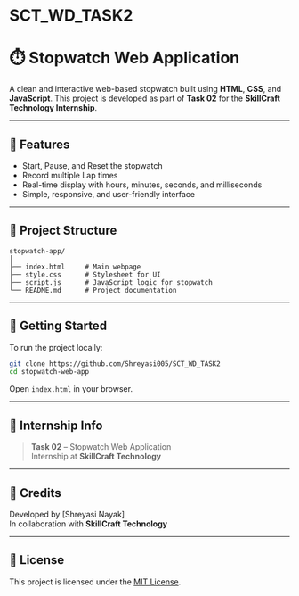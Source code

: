 # SCT_WD_TASK2
# ⏱️ Stopwatch Web Application

A clean and interactive web-based stopwatch built using **HTML**, **CSS**, and **JavaScript**. This project is developed as part of **Task 02** for the **SkillCraft Technology Internship**.

---

## 🔧 Features

- Start, Pause, and Reset the stopwatch  
- Record multiple Lap times  
- Real-time display with hours, minutes, seconds, and milliseconds  
- Simple, responsive, and user-friendly interface  

---

## 📂 Project Structure

```
stopwatch-app/
│
├── index.html     # Main webpage
├── style.css      # Stylesheet for UI
├── script.js      # JavaScript logic for stopwatch
└── README.md      # Project documentation
```

---

## 🚀 Getting Started

To run the project locally:

```bash
git clone https://github.com/Shreyasi005/SCT_WD_TASK2
cd stopwatch-web-app
```

Open `index.html` in your browser.

---

## 💼 Internship Info

> **Task 02** – Stopwatch Web Application  
> Internship at **SkillCraft Technology**

---

## 🤝 Credits

Developed by [Shreyasi Nayak]  
In collaboration with **SkillCraft Technology**

---

## 📜 License

This project is licensed under the [MIT License](LICENSE).
